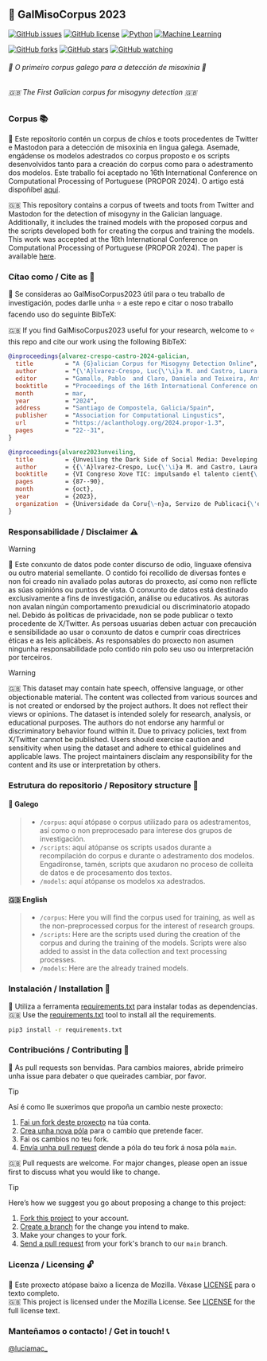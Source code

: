 ## :bookmark_tabs: GalMisoCorpus 2023

[![GitHub issues](https://img.shields.io/github/issues/luciamariaalvarezcrespo/GalMisoCorpus2023)](https://github.com/luciamariaalvarezcrespo/GalMisoCorpus2023/issues) [![GitHub license](https://img.shields.io/github/license/luciamariaalvarezcrespo/GalMisoCorpus2023)](https://github.com/luciamariaalvarezcrespo/GalMisoCorpus2023/blob/main/LICENSE)
[![Python](https://img.shields.io/badge/Python-3.10-blue)](https://www.python.org/downloads/release/python-310/)
[![Machine Learning](https://img.shields.io/badge/Machine%20Learning-Scikit--learn-orange)](https://scikit-learn.org/)

[![GitHub forks](https://img.shields.io/github/forks/luciamariaalvarezcrespo/GalMisoCorpus2023)](https://github.com/luciamariaalvarezcrespo/GalMisoCorpus2023/network)
[![GitHub stars](https://img.shields.io/github/stars/luciamariaalvarezcrespo/GalMisoCorpus2023)](https://github.com/luciamariaalvarezcrespo/GalMisoCorpus2023/stargazers) [![GitHub watching](https://img.shields.io/github/watchers/luciamariaalvarezcrespo/GalMisoCorpus2023?style=social)](https://github.com/luciamariaalvarezcrespo/GalMisoCorpus2023/watchers)

###### :octopus: _O primeiro corpus galego para a detección de misoxinia_ :octopus:
###### :gb: _The First Galician corpus for misogyny detection_ 🇬🇧

### Corpus :books:

:octopus: Este repositorio contén un corpus de chíos e toots procedentes de Twitter e Mastodon para a detección de misoxinia en lingua galega. Asemade, engádense os modelos adestrados co corpus proposto e os scripts desenvolvidos tanto para a creación do corpus como para o adestramento dos modelos. Este traballo foi aceptado no 16th International Conference on Computational Processing of Portuguese (PROPOR 2024). O artigo está dispoñíbel [aquí](https://aclanthology.org/2024.propor-1.3/). 

:gb: This repository contains a corpus of tweets and toots from Twitter and Mastodon for the detection of misogyny in the Galician language. Additionally, it includes the trained models with the proposed corpus and the scripts developed both for creating the corpus and training the models. This work was accepted at the 16th International Conference on Computational Processing of Portuguese (PROPOR 2024). The paper is available [here](https://aclanthology.org/2024.propor-1.3/).

### Cítao como / Cite as :sparkling_heart:

:octopus: Se consideras ao GalMisoCorpus2023 útil para o teu traballo de investigación, podes darlle unha :star: a este repo e citar o noso traballo facendo uso do seguinte BibTeX:

:gb: If you find GalMisoCorpus2023 useful for your research, welcome to :star: this repo and cite our work using the following BibTeX:

```bib
@inproceedings{alvarez-crespo-castro-2024-galician,
  title         = "A {G}alician Corpus for Misogyny Detection Online",
  author        = "{\'A}lvarez-Crespo, Luc{\'\i}a M. and Castro, Laura M.",
  editor        = "Gamallo, Pablo  and Claro, Daniela and Teixeira, Ant{\'o}nio and Real, Livy  and Garcia, Marcos  and Oliveira, Hugo Gon{\c{c}}alo  and Amaro, Raquel",
  booktitle     = "Proceedings of the 16th International Conference on Computational Processing of Portuguese",
  month         = mar,
  year          = "2024",
  address       = "Santiago de Compostela, Galicia/Spain",
  publisher     = "Association for Computational Lingustics",
  url           = "https://aclanthology.org/2024.propor-1.3",
  pages         = "22--31",
}

@inproceedings{alvarez2023unveiling,
  title         = {Unveiling the Dark Side of Social Media: Developing the First Galician Corpus for Misogyny Detection on Twitter and Mastodon},
  author        = {{\'A}lvarez-Crespo, Luc{\'\i}a M. and Castro, Laura M},
  booktitle     = {VI Congreso Xove TIC: impulsando el talento cient{\'\i}fico. A Coru{\~n}a},
  pages         = {87--90},
  month         = {oct},
  year          = {2023},
  organization  = {Universidade da Coru{\~n}a, Servizo de Publicaci{\'o}ns}
}
```

### Responsabilidade / Disclaimer :warning:
> [!WARNING] 
> :octopus: Este conxunto de datos pode conter discurso de odio, linguaxe ofensiva ou outro material semellante. O contido foi recollido de diversas fontes e non foi creado nin avaliado polas autoras do proxecto, así como non reflicte as súas opinións ou puntos de vista. O conxunto de datos está destinado exclusivamente a fins de investigación, análise ou educativos. As autoras non avalan ningún comportamento prexudicial ou discriminatorio atopado nel. Debido ás políticas de privacidade, non se pode publicar o texto procedente de X/Twitter. As persoas usuarias deben actuar con precaución e sensibilidade ao usar o conxunto de datos e cumprir coas directrices éticas e as leis aplicábeis. As responsables do proxecto non asumen ningunha responsabilidade polo contido nin polo seu uso ou interpretación por terceiros.

> [!WARNING]
> :gb: This dataset may contain hate speech, offensive language, or other objectionable material. The content was collected from various sources and is not created or endorsed by the project authors. It does not reflect their views or opinions. The dataset is intended solely for research, analysis, or educational purposes. The authors do not endorse any harmful or discriminatory behavior found within it. Due to privacy policies, text from X/Twitter cannot be published. Users should exercise caution and sensitivity when using the dataset and adhere to ethical guidelines and applicable laws. The project maintainers disclaim any responsibility for the content and its use or interpretation by others.

### Estrutura do repositorio / Repository structure :file_folder:

#### :octopus: Galego

> - `/corpus`: aquí atópase o corpus utilizado para os adestramentos, así como o non preprocesado para interese dos grupos de investigación.
> - `/scripts`: aquí atópanse os scripts usados durante a recompilación do corpus e durante o adestramento dos modelos. Engadíronse, tamén, scripts que axudaron no proceso de colleita de datos e de procesamento dos textos.
> - `/models`: aquí atópanse os modelos xa adestrados.

#### :gb: English

> - `/corpus`: Here you will find the corpus used for training, as well as the non-preprocessed corpus for the interest of research groups.
> - `/scripts`: Here are the scripts used during the creation of the corpus and during the training of the models. Scripts were also added to assist in the data collection and text processing processes.
> - `/models`: Here are the already trained models.

### Instalación / Installation :wrench:
:octopus: Utiliza a ferramenta [requirements.txt](https://github.com/luciamariaalvarezcrespo/GalMisoCorpus2023/blob/main/requirements.txt) para instalar todas as dependencias.  
:gb: Use the [requirements.txt](https://github.com/luciamariaalvarezcrespo/GalMisoCorpus2023/blob/main/requirements.txt) tool to install all the requirements.   

```bash
pip3 install -r requirements.txt
```

### Contribucións / Contributing :open_hands:
:octopus: As pull requests son benvidas. Para cambios maiores, abride primeiro unha issue para debater o que queirades cambiar, por favor.  

> [!TIP]
> Así é como lle suxerimos que propoña un cambio neste proxecto:
>
> 1. [Fai un fork deste proxecto][fork] na túa conta.
> 2. [Crea unha nova póla][branch] para o cambio que pretende facer.
> 3. Fai os cambios no teu fork.
> 4. [Envía unha pull request][pr] dende a póla do teu fork á nosa póla `main`.

:gb: Pull requests are welcome. For major changes, please open an issue first to discuss what you would like to change.  

> [!TIP]
> Here’s how we suggest you go about proposing a change to this project:  
>
> 1. [Fork this project][fork] to your account.
> 2. [Create a branch][branch] for the change you intend to make.
> 3. Make your changes to your fork.
> 4. [Send a pull request][pr] from your fork's branch to our `main` branch.

[fork]: https://help.github.com/articles/fork-a-repo/
[branch]: https://help.github.com/articles/creating-and-deleting-branches-within-your-repository
[pr]: https://help.github.com/articles/using-pull-requests/

### Licenza / Licensing :unlock:

:octopus: Este proxecto atópase baixo a licenza de Mozilla. Véxase [LICENSE](https://github.com/luciamariaalvarezcrespo/GalMisoCorpus2023/blob/main/LICENSE) para o texto completo.  
:gb: This project is licensed under the Mozilla License. See [LICENSE](https://github.com/luciamariaalvarezcrespo/GalMisoCorpus2023/blob/main/LICENSE) for the full license text.

### Manteñamos o contacto! / Get in touch! :telephone_receiver:
[@luciamac_](https://www.twitter.com/luciamac_)
